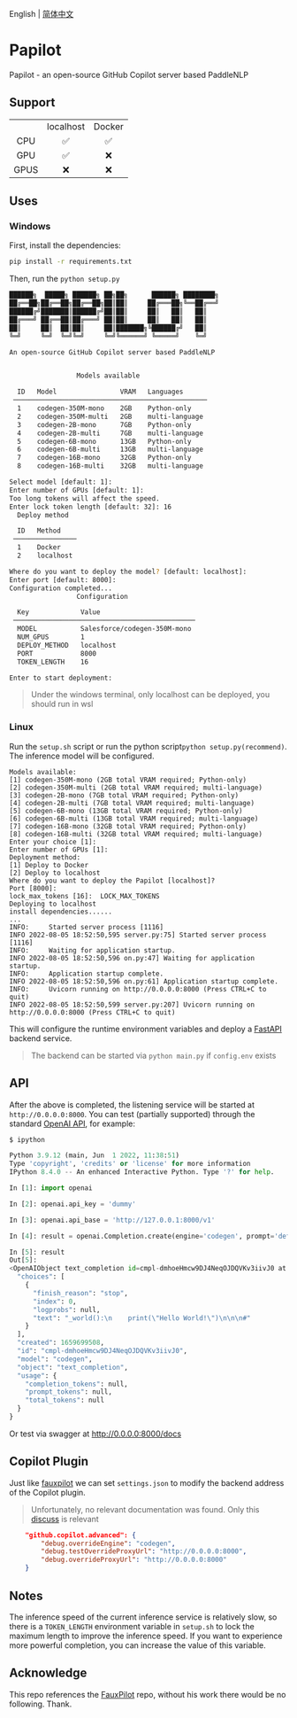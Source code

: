 English | [简体中文](./README_cn.md)

# Papilot

Papilot - an open-source GitHub Copilot server based PaddleNLP

## Support

|      |           |        |
| :--: | :-------: | :----: |
|      | localhost | Docker |
| CPU  |    ✅     |   ✅   |
| GPU  |    ✅     |   ❌   |
| GPUS |    ❌     |   ❌   |

## Uses

### Windows

First, install the dependencies:

```bash
pip install -r requirements.txt
```

Then, run the `python setup.py`

```bash
██████╗  █████╗ ██████╗ ██╗██╗      ██████╗ ████████╗
██╔══██╗██╔══██╗██╔══██╗██║██║     ██╔═══██╗╚══██╔══╝
██████╔╝███████║██████╔╝██║██║     ██║   ██║   ██║
██╔═══╝ ██╔══██║██╔═══╝ ██║██║     ██║   ██║   ██║
██║     ██║  ██║██║     ██║███████╗╚██████╔╝   ██║
╚═╝     ╚═╝  ╚═╝╚═╝     ╚═╝╚══════╝ ╚═════╝    ╚═╝

An open-source GitHub Copilot server based PaddleNLP


                 Models available

  ID   Model                VRAM   Languages
 ─────────────────────────────────────────────────
  1    codegen-350M-mono    2GB    Python-only
  2    codegen-350M-multi   2GB    multi-language
  3    codegen-2B-mono      7GB    Python-only
  4    codegen-2B-multi     7GB    multi-language
  5    codegen-6B-mono      13GB   Python-only
  6    codegen-6B-multi     13GB   multi-language
  7    codegen-16B-mono     32GB   Python-only
  8    codegen-16B-multi    32GB   multi-language

Select model [default: 1]:
Enter number of GPUs [default: 1]:
Too long tokens will affect the speed.
Enter lock token length [default: 32]: 16
  Deploy method

  ID   Method
 ────────────────
  1    Docker
  2    localhost

Where do you want to deploy the model? [default: localhost]:
Enter port [default: 8000]:
Configuration completed...
                 Configuration

  Key             Value
 ──────────────────────────────────────────────
  MODEL           Salesforce/codegen-350M-mono
  NUM_GPUS        1
  DEPLOY_METHOD   localhost
  PORT            8000
  TOKEN_LENGTH    16

Enter to start deployment:
```

> Under the windows terminal, only localhost can be deployed, you should run in wsl

### Linux

Run the `setup.sh` script or run the python script`python setup.py(recommend)`. The inference model will be configured.

```shell
Models available:
[1] codegen-350M-mono (2GB total VRAM required; Python-only)
[2] codegen-350M-multi (2GB total VRAM required; multi-language)
[3] codegen-2B-mono (7GB total VRAM required; Python-only)
[4] codegen-2B-multi (7GB total VRAM required; multi-language)
[5] codegen-6B-mono (13GB total VRAM required; Python-only)
[6] codegen-6B-multi (13GB total VRAM required; multi-language)
[7] codegen-16B-mono (32GB total VRAM required; Python-only)
[8] codegen-16B-multi (32GB total VRAM required; multi-language)
Enter your choice [1]:
Enter number of GPUs [1]:
Deployment method:
[1] Deploy to Docker
[2] Deploy to localhost
Where do you want to deploy the Papilot [localhost]?
Port [8000]:
lock_max_tokens [16]:  LOCK_MAX_TOKENS
Deploying to localhost
install dependencies......
...
INFO:     Started server process [1116]
INFO 2022-08-05 18:52:50,595 server.py:75] Started server process [1116]
INFO:     Waiting for application startup.
INFO 2022-08-05 18:52:50,596 on.py:47] Waiting for application startup.
INFO:     Application startup complete.
INFO 2022-08-05 18:52:50,596 on.py:61] Application startup complete.
INFO:     Uvicorn running on http://0.0.0.0:8000 (Press CTRL+C to quit)
INFO 2022-08-05 18:52:50,599 server.py:207] Uvicorn running on http://0.0.0.0:8000 (Press CTRL+C to quit)
```

This will configure the runtime environment variables and deploy a [FastAPI](https://fastapi.tiangolo.com/) backend service.

> The backend can be started via `python main.py` if `config.env` exists

## API

After the above is completed, the listening service will be started at `http://0.0.0.0:8000`. You can test (partially supported) through the standard [OpenAI API](https://beta.openai.com/docs/api-reference/completions/create), for example:

```python
$ ipython

Python 3.9.12 (main, Jun  1 2022, 11:38:51)
Type 'copyright', 'credits' or 'license' for more information
IPython 8.4.0 -- An enhanced Interactive Python. Type '?' for help.

In [1]: import openai

In [2]: openai.api_key = 'dummy'

In [3]: openai.api_base = 'http://127.0.0.1:8000/v1'

In [4]: result = openai.Completion.create(engine='codegen', prompt='def hello', max_tokens=16, temperature=0.1)

In [5]: result
Out[5]:
<OpenAIObject text_completion id=cmpl-dmhoeHmcw9DJ4NeqOJDQVKv3iivJ0 at 0x7fe7a81d42c0> JSON: {
  "choices": [
    {
      "finish_reason": "stop",
      "index": 0,
      "logprobs": null,
      "text": "_world():\n    print(\"Hello World!\")\n\n\n#"
    }
  ],
  "created": 1659699508,
  "id": "cmpl-dmhoeHmcw9DJ4NeqOJDQVKv3iivJ0",
  "model": "codegen",
  "object": "text_completion",
  "usage": {
    "completion_tokens": null,
    "prompt_tokens": null,
    "total_tokens": null
  }
}
```

Or test via swagger at http://0.0.0.0:8000/docs

## Copilot Plugin

Just like [fauxpilot](https://github.com/moyix/fauxpilot) we can set `settings.json` to modify the backend address of the Copilot plugin.

> Unfortunately, no relevant documentation was found. Only this [discuss](https://github.com/community/community/discussions/19537) is relevant

```json
    "github.copilot.advanced": {
        "debug.overrideEngine": "codegen",
        "debug.testOverrideProxyUrl": "http://0.0.0.0:8000",
        "debug.overrideProxyUrl": "http://0.0.0.0:8000"
    }
```

## Notes

The inference speed of the current inference service is relatively slow, so there is a `TOKEN_LENGTH` environment variable in `setup.sh` to lock the maximum length to improve the inference speed. If you want to experience more powerful completion, you can increase the value of this variable.

## Acknowledge

This repo references the [FauxPilot](https://github.com/moyix/fauxpilot) repo, without his work there would be no following. Thank.
